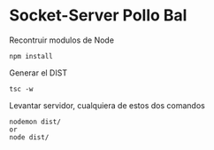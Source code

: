 # Socket-Server Pollo Bal

Recontruir modulos de Node
```
npm install
```

Generar el DIST
```
tsc -w
```

Levantar servidor, cualquiera de estos dos comandos
```
nodemon dist/
or
node dist/
```
